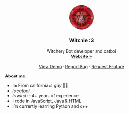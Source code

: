
<!-- PROJECT LOGO -->
<br />
<p align="center">
  <a href="http://www.witcherybot.xyz/">
    <img src="witcheryWonders PFP.png" alt="Logo" width="80" height="80">
  </a>

  <h3 align="center">Witchie :3</h3>

  <p align="center">
    Witchery Bot developer and catboi
    <br />
    <a href="http://www.witcherybot.xyz/"><strong>Website »</strong></a>
    <br />
    <br />
    <a href="http://www.witcherybot.xyz/">View Demo</a>
    ·
    <a href="http://www.witcherybot.xyz/">Report Bug</a>
    ·
    <a href="http://www.witcherybot.xyz/">Request Feature</a>
  </p>
</p>

**About me:**
* Im From california *is gay* 🏳️‍🌈
* *is catboi*
* *is witch* - 4+ years of experience 
* I code in JavaScript, Java & HTML
* I’m currently learning Python and c++


<!---
WITCH4242/WITCH4242 is a ✨ special ✨ repository because its `README.md` (this file) appears on your GitHub profile.
You can click the Preview link to take a look at your changes.
--->
